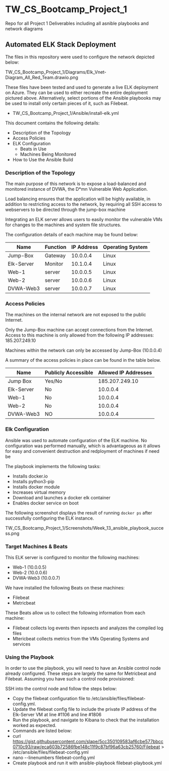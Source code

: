 # TW_CS_Bootcamp_Project_1
Repo for all Project 1 Deliverables including all asnible playbooks and network diagrams
## Automated ELK Stack Deployment

The files in this repository were used to configure the network depicted below:

 TW_CS_Bootcamp_Project_1/Diagrams/Elk_Vnet-Diagram_All_Red_Team.drawio.png 

These files have been tested and used to generate a live ELK deployment on Azure. They can be used to either recreate the entire deployment pictured above. Alternatively, select portions of the Ansible playbooks may be used to install only certain pieces of it, such as Filebeat.

  -  TW_CS_Bootcamp_Project_1/Ansible/install-elk.yml

This document contains the following details:
- Description of the Topology
- Access Policies
- ELK Configuration
  - Beats in Use
  - Machines Being Monitored
- How to Use the Ansible Build


### Description of the Topology

The main purpose of this network is to expose a load-balanced and monitored instance of DVWA, the D*mn Vulnerable Web Application.

Load balancing ensures that the application will be highly available, in addition to restricting access to the network, by requiring all SSH access to webservers to be directed through the jump-box machine

Integrating an ELK server allows users to easily monitor the vulnerable VMs for changes to the machines and system file structures.

The configuration details of each machine may be found below:

| Name      | Function | IP Address | Operating System |
|---------- |----------|------------|------------------|
| Jump-Box  | Gateway  | 10.0.0.4   | Linux            |
| Elk-Server| Monitor  | 10.1.0.4   | Linux            |
| Web-1     | server   | 10.0.0.5   | Linux            |
| Web-2     | server   | 10.0.0.6   | Linux            |
| DVWA-Web3 | server   | 10.0.0.7   | Linux            |
### Access Policies

The machines on the internal network are not exposed to the public Internet.

Only the Jump-Box machine can accept connections from the Internet. Access to this machine is only allowed from the following IP addresses:
 185.207.249.10

Machines within the network can only be accessed by Jump-Box (10.0.0.4)

A summary of the access policies in place can be found in the table below.

| Name      | Publicly Accessible | Allowed IP Addresses |
|-----------|---------------------|----------------------|
| Jump Box  | Yes/No              | 185.207.249.10       |
| Elk-Server| No                  | 10.0.0.4             |
| Web-1     | No                  | 10.0.0.4             |
| Web-2     | No                  | 10.0.0.4             |
| DVWA-Web3 | NO                  | 10.0.0.4             |

### Elk Configuration

Ansible was used to automate configuration of the ELK machine. No configuration was performed manually, which is advantageous as it allows for easy and convenient destruction and redployment of machines if need be

The playbook implements the following tasks:
- Installs docker.io
- Installs python3-pip
- Installs docker module
- Increases virtual memory
- Download and launches a docker elk container
- Enables docker service on boot 

The following screenshot displays the result of running `docker ps` after successfully configuring the ELK instance.

 TW_CS_Bootcamp_Project_1/Screenshots/Week_13_ansible_playbook_success.png 

### Target Machines & Beats
This ELK server is configured to monitor the following machines:
- Web-1 (10.0.0.5)
- Web-2 (10.0.0.6)
- DVWA-Web3 (10.0.0.7)

We have installed the following Beats on these machines:
- Filebeat
- Metricbeat

These Beats allow us to collect the following information from each machine:
- Filebeat collects log events then inpsects and analyzes the compiled log files
- Mtericbeat collects metrics from the VMs Operating Systems and services

### Using the Playbook
In order to use the playbook, you will need to have an Ansible control node already configured. These steps are largely the same for Metricbeat and Filebeat. Assuming you have such a control node provisioned:

SSH into the control node and follow the steps below:
- Copy the filebeat configuration file to /etc/ansible/files/filebeat-config.yml.
- Update the filebeat config file to include the private IP address of the Elk-Server VM at line #1106 and line #1806
- Run the playbook, and navigate to Kibana to check that the installation worked as expected.
- Commands are listed below:
-  curl https://gist.githubusercontent.com/slape/5cc350109583af6cbe577bbcc0710c93/raw/eca603b72586fbe148c11f9c87bf96a63cb25760/Filebeat > /etc/ansible/files/filebeat-config.yml
-  nano --linenumbers filebeat-config.yml
-  Create playbook and run it with ansible-playbook filebeat-playbook.yml 
